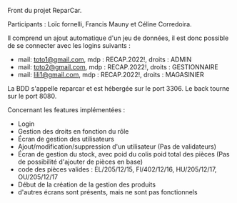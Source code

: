 Front du projet ReparCar.

Participants : Loïc fornelli, Francis Mauny et Céline Corredoira.

Il comprend un ajout automatique d'un jeu de données, il est donc possible de se connecter avec les logins suivants :

- mail: toto1@gmail.com, mdp : RECAP.2022!, droits : ADMIN
- mail: toto2@gmail.com, mdp : RECAP.2022!, droits : GESTIONNAIRE
- mail: lili1@gmail.com, mdp : RECAP.2022!, droits : MAGASINIER

La BDD s'appelle reparcar et est hébergée sur le port 3306.
Le back tourne sur le port 8080.

Concernant les features implémentées :
- Login
- Gestion des droits en fonction du rôle
- Écran de gestion des utilisateurs
- Ajout/modification/suppression d'un utilisateur (Pas de validateurs)
- Écran de gestion du stock, avec poid du colis poid total des pièces (Pas de possibilité d'ajouter de pièces en base)
- code des pièces valides : EL/205/12/15, FI/402/12/16, HU/205/12/17, OU/205/12/17
- Début de la création de la gestion des produits
- d'autres écrans sont présents, mais ne sont pas fonctionnels
